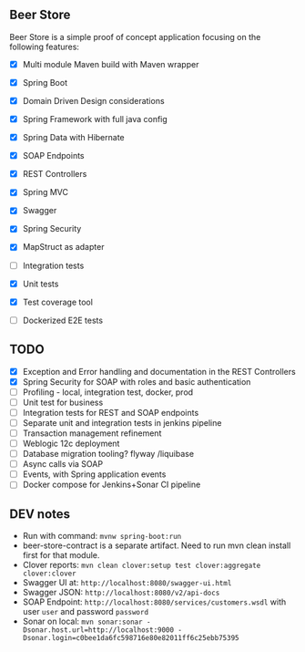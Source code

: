## Beer Store
Beer Store is a simple proof of concept application focusing on the following features:

 - [x] Multi module Maven build with Maven wrapper
 - [x] Spring Boot
 - [x] Domain Driven Design considerations
 - [x] Spring Framework with full java config
 - [x] Spring Data with Hibernate
 - [x] SOAP Endpoints
 - [x] REST Controllers
 - [x] Spring MVC
 - [x] Swagger
 - [x] Spring Security
 - [x] MapStruct as adapter
 - [ ] Integration tests
 - [x] Unit tests
 - [x] Test coverage tool
 - [ ] Dockerized E2E tests 
 

## TODO

 - [x] Exception and Error handling and documentation in the REST Controllers
 - [x] Spring Security for SOAP with roles and basic authentication
 - [ ] Profiling - local, integration test, docker, prod
 - [ ] Unit test for business
 - [ ] Integration tests for REST and SOAP endpoints
 - [ ] Separate unit and integration tests in jenkins pipeline
 - [ ] Transaction management refinement
 - [ ] Weblogic 12c deployment
 - [ ] Database migration tooling? flyway /liquibase
 - [ ] Async calls via SOAP
 - [ ] Events, with Spring application events
 - [ ] Docker compose for Jenkins+Sonar CI pipeline

## DEV notes
- Run with command: `mvnw spring-boot:run`
- beer-store-contract is a separate artifact. Need to run mvn clean install first for that module.
- Clover reports: `mvn clean clover:setup test clover:aggregate clover:clover`
- Swagger UI at: `http://localhost:8080/swagger-ui.html`
- Swagger JSON: `http://localhost:8080/v2/api-docs`
- SOAP Endpoint: `http://localhost:8080/services/customers.wsdl` with user `user` and password `password`
- Sonar on local: `mvn sonar:sonar -Dsonar.host.url=http://localhost:9000 -Dsonar.login=c0bee1da6fc598716e80e82011ff6c25ebb75395`